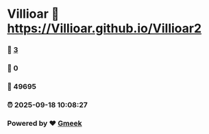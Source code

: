 # Villioar :link: https://Villioar.github.io/Villioar2 
### :page_facing_up: [3](https://Villioar.github.io/Villioar2/tag.html) 
### :speech_balloon: 0 
### :hibiscus: 49695 
### :alarm_clock: 2025-09-18 10:08:27 
### Powered by :heart: [Gmeek](https://github.com/Meekdai/Gmeek)
